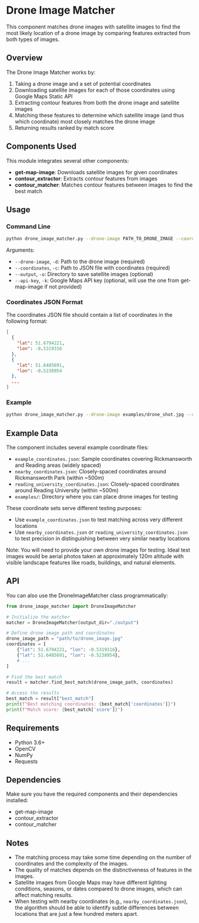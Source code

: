# Drone Image Matcher

This component matches drone images with satellite images to find the most likely location of a drone image by comparing features extracted from both types of images.

## Overview

The Drone Image Matcher works by:

1. Taking a drone image and a set of potential coordinates
2. Downloading satellite images for each of those coordinates using Google Maps Static API
3. Extracting contour features from both the drone image and satellite images
4. Matching these features to determine which satellite image (and thus which coordinate) most closely matches the drone image
5. Returning results ranked by match score

## Components Used

This module integrates several other components:

- **get-map-image**: Downloads satellite images for given coordinates
- **contour_extractor**: Extracts contour features from images
- **contour_matcher**: Matches contour features between images to find the best match

## Usage

### Command Line

```bash
python drone_image_matcher.py --drone-image PATH_TO_DRONE_IMAGE --coordinates PATH_TO_COORDINATES_JSON [--output OUTPUT_DIR] [--api-key API_KEY]
```

Arguments:
- `--drone-image`, `-d`: Path to the drone image (required)
- `--coordinates`, `-c`: Path to JSON file with coordinates (required)
- `--output`, `-o`: Directory to save satellite images (optional)
- `--api-key`, `-k`: Google Maps API key (optional, will use the one from get-map-image if not provided)

### Coordinates JSON Format

The coordinates JSON file should contain a list of coordinates in the following format:

```json
[
  {
    "lat": 51.6794221,
    "lon": -0.5319316
  },
  {
    "lat": 51.6485691,
    "lon": -0.5238954
  },
  ...
]
```

### Example

```bash
python drone_image_matcher.py --drone-image examples/drone_shot.jpg --coordinates examples/potential_locations.json --output ./output
```

## Example Data

The component includes several example coordinate files:

- `example_coordinates.json`: Sample coordinates covering Rickmansworth and Reading areas (widely spaced)
- `nearby_coordinates.json`: Closely-spaced coordinates around Rickmansworth Park (within ~500m)
- `reading_university_coordinates.json`: Closely-spaced coordinates around Reading University (within ~500m)
- `examples/`: Directory where you can place drone images for testing

These coordinate sets serve different testing purposes:
- Use `example_coordinates.json` to test matching across very different locations
- Use `nearby_coordinates.json` or `reading_university_coordinates.json` to test precision in distinguishing between very similar nearby locations

Note: You will need to provide your own drone images for testing. Ideal test images would be aerial photos taken at approximately 120m altitude with visible landscape features like roads, buildings, and natural elements.

## API

You can also use the DroneImageMatcher class programmatically:

```python
from drone_image_matcher import DroneImageMatcher

# Initialize the matcher
matcher = DroneImageMatcher(output_dir="./output")

# Define drone image path and coordinates
drone_image_path = "path/to/drone_image.jpg"
coordinates = [
    {"lat": 51.6794221, "lon": -0.5319316},
    {"lat": 51.6485691, "lon": -0.5238954},
    # ...
]

# Find the best match
result = matcher.find_best_match(drone_image_path, coordinates)

# Access the results
best_match = result["best_match"]
print(f"Best matching coordinates: {best_match['coordinates']}")
print(f"Match score: {best_match['score']}")
```

## Requirements

- Python 3.6+
- OpenCV
- NumPy
- Requests

## Dependencies

Make sure you have the required components and their dependencies installed:

- get-map-image
- contour_extractor
- contour_matcher

## Notes

- The matching process may take some time depending on the number of coordinates and the complexity of the images.
- The quality of matches depends on the distinctiveness of features in the images.
- Satellite images from Google Maps may have different lighting conditions, seasons, or dates compared to drone images, which can affect matching results.
- When testing with nearby coordinates (e.g., `nearby_coordinates.json`), the algorithm should be able to identify subtle differences between locations that are just a few hundred meters apart. 